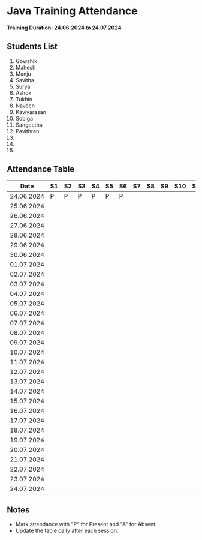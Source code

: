 # Java Training Attendance
**Training Duration: 24.06.2024 to 24.07.2024**

## Students List
1. Gowshik
2. Mahesh
3. Manju
4. Savitha
5. Surya
6. Ashok
7. Tukhin
8. Naveen
9. Kaviyarasan
10. Sobiga
11. Sangeetha
12. Pavithran
13. 
14. 
15. 

## Attendance Table

| Date       | S1 | S2 | S3 | S4 | S5 | S6 | S7 | S8 | S9 | S10 | S11 | S12 | S13 | S14 | S15 |
|------------|----|----|----|----|----|----|----|----|----|-----|-----|-----|-----|-----|-----|
| 24.06.2024 |  P | P  |  P |  P |  P | P  |    |    |    |     |     |     |     |     |     |
| 25.06.2024 |    |    |    |    |    |    |    |    |    |     |     |     |     |     |     |
| 26.06.2024 |    |    |    |    |    |    |    |    |    |     |     |     |     |     |     |
| 27.06.2024 |    |    |    |    |    |    |    |    |    |     |     |     |     |     |     |
| 28.06.2024 |    |    |    |    |    |    |    |    |    |     |     |     |     |     |     |
| 29.06.2024 |    |    |    |    |    |    |    |    |    |     |     |     |     |     |     |
| 30.06.2024 |    |    |    |    |    |    |    |    |    |     |     |     |     |     |     |
| 01.07.2024 |    |    |    |    |    |    |    |    |    |     |     |     |     |     |     |
| 02.07.2024 |    |    |    |    |    |    |    |    |    |     |     |     |     |     |     |
| 03.07.2024 |    |    |    |    |    |    |    |    |    |     |     |     |     |     |     |
| 04.07.2024 |    |    |    |    |    |    |    |    |    |     |     |     |     |     |     |
| 05.07.2024 |    |    |    |    |    |    |    |    |    |     |     |     |     |     |     |
| 06.07.2024 |    |    |    |    |    |    |    |    |    |     |     |     |     |     |     |
| 07.07.2024 |    |    |    |    |    |    |    |    |    |     |     |     |     |     |     |
| 08.07.2024 |    |    |    |    |    |    |    |    |    |     |     |     |     |     |     |
| 09.07.2024 |    |    |    |    |    |    |    |    |    |     |     |     |     |     |     |
| 10.07.2024 |    |    |    |    |    |    |    |    |    |     |     |     |     |     |     |
| 11.07.2024 |    |    |    |    |    |    |    |    |    |     |     |     |     |     |     |
| 12.07.2024 |    |    |    |    |    |    |    |    |    |     |     |     |     |     |     |
| 13.07.2024 |    |    |    |    |    |    |    |    |    |     |     |     |     |     |     |
| 14.07.2024 |    |    |    |    |    |    |    |    |    |     |     |     |     |     |     |
| 15.07.2024 |    |    |    |    |    |    |    |    |    |     |     |     |     |     |     |
| 16.07.2024 |    |    |    |    |    |    |    |    |    |     |     |     |     |     |     |
| 17.07.2024 |    |    |    |    |    |    |    |    |    |     |     |     |     |     |     |
| 18.07.2024 |    |    |    |    |    |    |    |    |    |     |     |     |     |     |     |
| 19.07.2024 |    |    |    |    |    |    |    |    |    |     |     |     |     |     |     |
| 20.07.2024 |    |    |    |    |    |    |    |    |    |     |     |     |     |     |     |
| 21.07.2024 |    |    |    |    |    |    |    |    |    |     |     |     |     |     |     |
| 22.07.2024 |    |    |    |    |    |    |    |    |    |     |     |     |     |     |     |
| 23.07.2024 |    |    |    |    |    |    |    |    |    |     |     |     |     |     |     |
| 24.07.2024 |    |    |    |    |    |    |    |    |    |     |     |     |     |     |     |

## Notes
- Mark attendance with "P" for Present and "A" for Absent.
- Update the table daily after each session.
